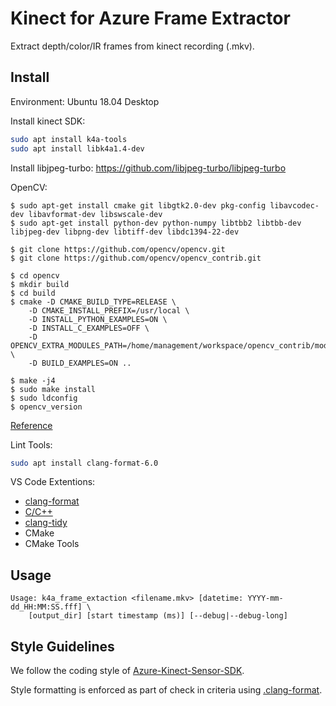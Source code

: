 # Kinect for Azure Frame Extractor
Extract depth/color/IR frames from kinect recording (.mkv).

## Install

Environment: Ubuntu 18.04 Desktop

Install kinect SDK:

```bash
sudo apt install k4a-tools
sudo apt install libk4a1.4-dev
```

Install libjpeg-turbo:
https://github.com/libjpeg-turbo/libjpeg-turbo

OpenCV:

```
$ sudo apt-get install cmake git libgtk2.0-dev pkg-config libavcodec-dev libavformat-dev libswscale-dev
$ sudo apt-get install python-dev python-numpy libtbb2 libtbb-dev libjpeg-dev libpng-dev libtiff-dev libdc1394-22-dev

$ git clone https://github.com/opencv/opencv.git
$ git clone https://github.com/opencv/opencv_contrib.git

$ cd opencv
$ mkdir build
$ cd build
$ cmake -D CMAKE_BUILD_TYPE=RELEASE \
    -D CMAKE_INSTALL_PREFIX=/usr/local \
    -D INSTALL_PYTHON_EXAMPLES=ON \
    -D INSTALL_C_EXAMPLES=OFF \
    -D OPENCV_EXTRA_MODULES_PATH=/home/management/workspace/opencv_contrib/modules \
    -D BUILD_EXAMPLES=ON ..

$ make -j4
$ sudo make install
$ sudo ldconfig
$ opencv_version
```

[Reference](https://github.com/getty708/Azure-Kinect-Sensor-SDK/issues/1)


Lint Tools:

```bash
sudo apt install clang-format-6.0
```

VS Code Extentions:
- [clang-format](https://marketplace.visualstudio.com/items?itemName=xaver.clang-format)
- [C/C++](https://marketplace.visualstudio.com/items?itemName=ms-vscode.cpptools)
- [clang-tidy](https://marketplace.visualstudio.com/items?itemName=notskm.clang-tidy)
- CMake
- CMake Tools

## Usage

```
Usage: k4a_frame_extaction <filename.mkv> [datetime: YYYY-mm-dd_HH:MM:SS.fff] \
    [output_dir] [start timestamp (ms)] [--debug|--debug-long]
```

## Style Guidelines
We follow the coding style of [Azure-Kinect-Sensor-SDK](https://github.com/getty708/Azure-Kinect-Sensor-SDK/blob/develop/CONTRIBUTING.md#style-guidelines).

Style formatting is enforced as part of check in criteria using [.clang-format](https://github.com/getty708/Azure-Kinect-Sensor-SDK/blob/develop/.clang-format).
